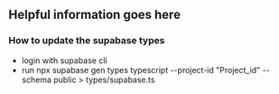 ## Helpful information goes here


### How to update the supabase types

- login with supabase cli
- run npx supabase gen types typescript --project-id "Project_id" --schema public > types/supabase.ts